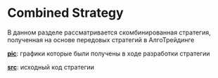 # Combined Strategy 

В данном разделе рассматривается скомбинированная стратегия, полученная на основе передовых стратегий в АлгоТрейдинге

[**pic**](my_Strategy): графики которые были получены в ходе разработки стратегии

[**src**](my_Strategy): исходный код стратегии
